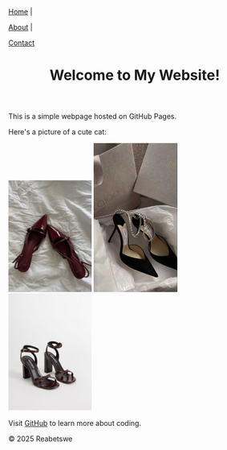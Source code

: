 <!DOCTYPE html>

<html lang="en">

<head>

<meta charset="UTF-8">

<meta name="viewport" content="width=device-width, initial-scale=1.0">

<title>My First GitHub Page</title>

<nav>

<a href="index.html">Home</a> |

<a href="about.html">About</a> |

<a href="contact.html">Contact</a>

</nav>

</head>

<body>

<header>

<h1>Welcome to My Website!</h1>

</header>


<main>

<p>This is a simple webpage hosted on GitHub Pages.</p>

<p>Here's a picture of a cute cat:</p>

<img style="width: 33%;" src="Heel.01.jpg" alt="A cute pair of shoes">
<img style="width: 33%;" src="Heel.02.jpg" alt="A cute pair of shoes"> 
<img style="width: 33%;" src="Heel.03.jpg"alt="A cute pair of shoes">


<p>Visit <a href="https://github.com">GitHub</a> to learn more about coding.</p>

</main>


<footer>

<p>&copy; 2025 Reabetswe</p>

</footer>

</body>

</html>
